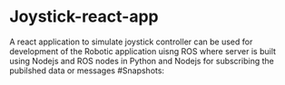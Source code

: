 # Joystick-react-app 
A react application to simulate joystick controller can be used for development of the Robotic application uisng ROS where server is built using Nodejs and ROS nodes in Python and Nodejs for subscribing the pubilshed data or messages
#Snapshots:
